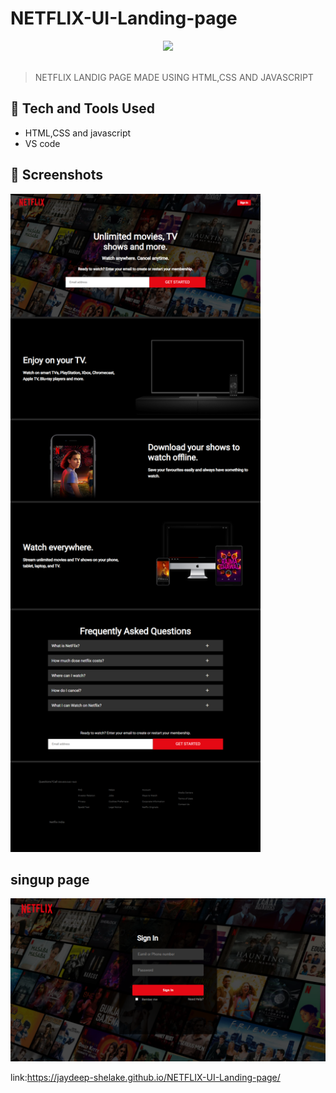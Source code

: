 # NETFLIX-UI-Landing-page
<div align="center">
  <img width="200px" src="https://www.freepnglogos.com/uploads/netflix-logo-0.png"/>
</div>
<br>

> NETFLIX LANDIG PAGE MADE USING HTML,CSS AND JAVASCRIPT

 
## 🚀 Tech and Tools Used

* HTML,CSS and javascript
* VS code


## 📸 Screenshots
<img src="home.png" width='400' height='auto'>

## singup page
<img src="signup.png" width='600' height='auto'>

link:https://jaydeep-shelake.github.io/NETFLIX-UI-Landing-page/

